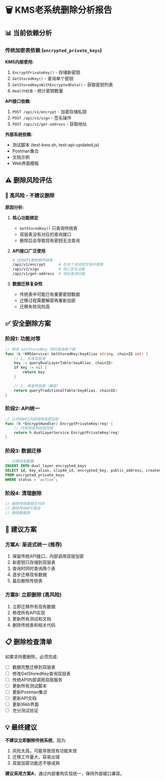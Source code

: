 # 🗑️ KMS老系统删除分析报告

## 📊 当前依赖分析

### **传统加密表依赖** (`encrypted_private_keys`)

**KMS内部使用:**
1. `EncryptPrivateKey()` - 存储新密钥
2. `GetStoredKey()` - 查询单个密钥  
3. `GetStoredKeysWithEncryptedData()` - 获取密钥列表
4. `Health检查` - 统计密钥数量

**API接口依赖:**
1. `POST /api/v1/encrypt` - 加密存储私钥
2. `POST /api/v1/sign` - 签名操作
3. `POST /api/v1/get-address` - 获取地址

**外部系统依赖:**
- 测试脚本 (test-kms.sh, test-api-updated.js)
- Postman集合
- 文档示例
- Web界面模板

## ⚠️ 删除风险评估

### 🔴 **高风险 - 不建议删除**

**原因分析:**

1. **核心功能绑定**
   - `GetStoredKey()` 只查询传统表
   - 双层表没有对应的查询接口
   - 删除后会导致现有密钥无法查询

2. **API接口广泛使用**
   ```bash
   # 这些API都依赖传统表
   /api/v1/encrypt      # 在多个测试和文档中使用
   /api/v1/sign         # 核心签名功能
   /api/v1/get-address  # 地址查询功能
   ```

3. **数据迁移复杂性**
   - 传统表中可能已有重要密钥数据
   - 迁移过程需要解密再重新加密
   - 迁移失败风险高

## ✅ 安全删除方案

### **阶段1: 功能对等**
```go
// 修改 GetStoredKey 同时查询两个表
func (k *KMSService) GetStoredKey(keyAlias string, chainID int) {
    // 1. 先查双层表
    key := queryDualLayerTable(keyAlias, chainID)
    if key != nil {
        return key
    }
    
    // 2. 再查传统表（兼容）
    return queryTraditionalTable(keyAlias, chainID)
}
```

### **阶段2: API统一**
```go
// 让传统API内部调用双层加密
func (h *EncryptHandler) EncryptPrivateKey(req) {
    // 内部转发到双层加密
    return h.dualLayerService.EncryptPrivateKey(req)
}
```

### **阶段3: 数据迁移**
```sql
-- 迁移现有数据
INSERT INTO dual_layer_encrypted_keys 
SELECT id, key_alias, slip44_id, encrypted_key, public_address, created_at, updated_at, status
FROM encrypted_private_keys 
WHERE status = 'active';
```

### **阶段4: 清理删除**
```go
// 删除传统表相关代码
// 删除传统API路由
// 删除数据表
```

## 🎯 建议方案

### **方案A: 渐进式统一 (推荐)**
1. 保留传统API接口，内部调用双层加密
2. 新密钥只存储到双层表
3. 查询时同时查询两个表
4. 逐步迁移现有数据
5. 最后删除传统表

### **方案B: 立即删除 (高风险)**
1. 立即迁移所有现有数据
2. 修改所有API实现
3. 更新所有测试和文档
4. 删除传统表和相关代码

## 📋 删除检查清单

如果坚持要删除，必须完成:

- [ ] 数据完整迁移到双层表
- [ ] 修改GetStoredKey查询双层表  
- [ ] 传统API内部调用双层服务
- [ ] 更新所有测试脚本
- [ ] 更新Postman集合
- [ ] 更新API文档
- [ ] 更新Web界面
- [ ] 充分测试验证

## 💡 最终建议

**不建议立即删除传统系统**，因为:
1. 风险太高，可能导致现有功能失效
2. 迁移工作量大，容易出错
3. 双层加密功能还不够成熟

**建议采用方案A**，通过内部重构实现统一，保持外部接口兼容。
